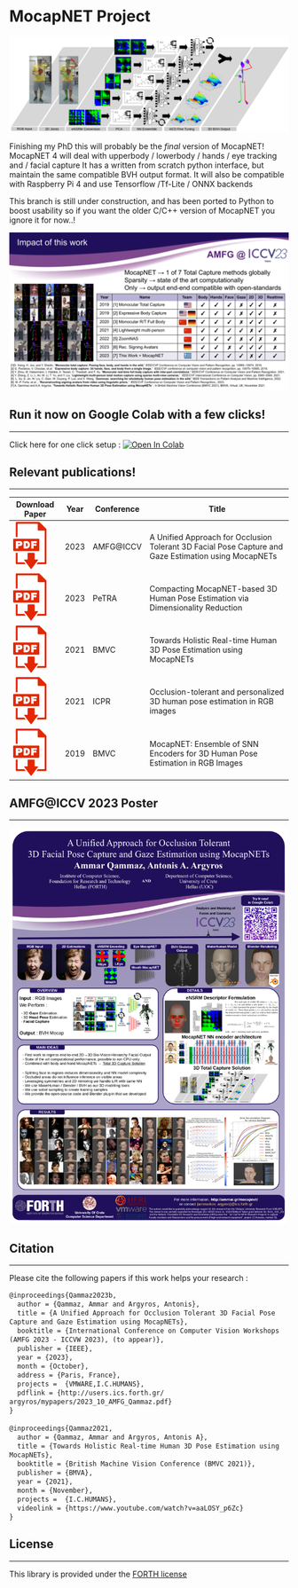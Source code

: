 # MocapNET Project


![MocapNET](https://raw.githubusercontent.com/FORTH-ModelBasedTracker/MocapNET/mnet4/doc/method.png)

Finishing my PhD this will probably be the *final* version of MocapNET!
MocapNET 4 will deal with upperbody / lowerbody / hands / eye tracking and / facial capture
It has a written from scratch python interface, but maintain the same compatible BVH output format.
It will also be compatible with Raspberry Pi 4 and use Tensorflow /Tf-Lite / ONNX backends
  
This branch is still under construction, and has been ported to Python to boost usability
so if you want the older C/C++ version of MocapNET you ignore it for now..!




![MocapNET](https://raw.githubusercontent.com/FORTH-ModelBasedTracker/MocapNET/mnet4/doc/ICCV2023_Presentation_Slide18.png)



## Run it now on Google Colab with a few clicks!
------------------------------------------------------------------ 

Click here for one click setup : [![Open In Colab](https://colab.research.google.com/assets/colab-badge.svg)](https://colab.research.google.com/github/FORTH-ModelBasedTracker/MocapNET/blob/mnet4/mocapnet4.ipynb)




## Relevant publications!
------------------------------------------------------------------ 


| Download Paper | Year            |    Conference |     Title     | 
| -------------  | -------------   | ------------- | ------------- |
| [![A Unified Approach for Occlusion Tolerant 3D Facial Pose Capture and Gaze Estimation using MocapNETs](https://github.com/FORTH-ModelBasedTracker/MocapNET/blob/mnet4/doc/pdf.png?raw=true)](http://users.ics.forth.gr/~argyros/mypapers/2023_10_AMFG_Qammaz.pdf) | 2023 | AMFG@ICCV | A Unified Approach for Occlusion Tolerant 3D Facial Pose Capture and Gaze Estimation using MocapNETs | 
| [![Compacting MocapNET-based 3D Human Pose Estimation via Dimensionality Reduction](https://github.com/FORTH-ModelBasedTracker/MocapNET/blob/mnet4/doc/pdf.png?raw=true)](http://users.ics.forth.gr/~argyros/mypapers/2023_07_PETRA_Qammaz.pdf) | 2023 | PeTRA | Compacting MocapNET-based 3D Human Pose Estimation via Dimensionality Reduction | 
| [![Towards Holistic Real-time Human 3D Pose Estimation using MocapNETs](https://github.com/FORTH-ModelBasedTracker/MocapNET/blob/mnet4/doc/pdf.png?raw=true)](http://users.ics.forth.gr/~argyros/mypapers/2021_11_BMVC_Qammaz.pdf) | 2021 | BMVC | Towards Holistic Real-time Human 3D Pose Estimation using MocapNETs | 
| [![Occlusion-tolerant and personalized 3D human pose estimation in RGB images](https://github.com/FORTH-ModelBasedTracker/MocapNET/blob/mnet4/doc/pdf.png?raw=true)](http://users.ics.forth.gr/~argyros/mypapers/2021_01_ICPR_Qammaz.pdf) | 2021 | ICPR | Occlusion-tolerant and personalized 3D human pose estimation in RGB images | 
| [![MocapNET: Ensemble of SNN Encoders for 3D Human Pose Estimation in RGB Images](https://github.com/FORTH-ModelBasedTracker/MocapNET/blob/mnet4/doc/pdf.png?raw=true)](http://users.ics.forth.gr/~argyros/mypapers/2019_09_BMVC_mocapnet.pdf) | 2019 | BMVC | MocapNET: Ensemble of SNN Encoders for 3D Human Pose Estimation in RGB Images | 








## AMFG@ICCV 2023 Poster
------------------------------------------------------------------ 

![Our Poster in the Analysis and Modeling of Faces and Gestures Workshop @ ICCV 2023 ](https://github.com/FORTH-ModelBasedTracker/MocapNET/blob/mnet4/doc/ICCV2023_MocapNET4_poster.png?raw=true)







## Citation
------------------------------------------------------------------ 

Please cite the following papers if this work helps your research : 
``` 
@inproceedings{Qammaz2023b,
  author = {Qammaz, Ammar and Argyros, Antonis},
  title = {A Unified Approach for Occlusion Tolerant 3D Facial Pose Capture and Gaze Estimation using MocapNETs},
  booktitle = {International Conference on Computer Vision Workshops (AMFG 2023 - ICCVW 2023), (to appear)},
  publisher = {IEEE},
  year = {2023},
  month = {October},
  address = {Paris, France},
  projects =  {VMWARE,I.C.HUMANS},
  pdflink = {http://users.ics.forth.gr/ argyros/mypapers/2023_10_AMFG_Qammaz.pdf}
}

@inproceedings{Qammaz2021,
  author = {Qammaz, Ammar and Argyros, Antonis A},
  title = {Towards Holistic Real-time Human 3D Pose Estimation using MocapNETs},
  booktitle = {British Machine Vision Conference (BMVC 2021)},
  publisher = {BMVA},
  year = {2021},
  month = {November},
  projects =  {I.C.HUMANS},
  videolink = {https://www.youtube.com/watch?v=aaLOSY_p6Zc}
}
```




## License
------------------------------------------------------------------ 
This library is provided under the [FORTH license](https://github.com/FORTH-ModelBasedTracker/MocapNET/blob/master/license.txt)

